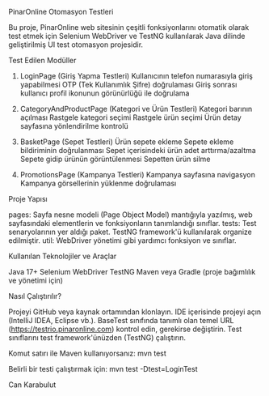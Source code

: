 PinarOnline Otomasyon Testleri

Bu proje, PinarOnline web sitesinin çeşitli fonksiyonlarını otomatik olarak test etmek için Selenium WebDriver ve TestNG kullanılarak Java dilinde geliştirilmiş UI test otomasyon projesidir.

Test Edilen Modüller

1. LoginPage (Giriş Yapma Testleri)
Kullanıcının telefon numarasıyla giriş yapabilmesi
OTP (Tek Kullanımlık Şifre) doğrulaması
Giriş sonrası kullanıcı profil ikonunun görünürlüğü ile doğrulama

2. CategoryAndProductPage (Kategori ve Ürün Testleri)
Kategori barının açılması
Rastgele kategori seçimi
Rastgele ürün seçimi
Ürün detay sayfasına yönlendirilme kontrolü

3. BasketPage (Sepet Testleri)
Ürün sepete ekleme
Sepete ekleme bildiriminin doğrulanması
Sepet içerisindeki ürün adet arttırma/azaltma
Sepete gidip ürünün görüntülenmesi
Sepetten ürün silme

4. PromotionsPage (Kampanya Testleri)
Kampanya sayfasına navigasyon
Kampanya görsellerinin yüklenme doğrulaması

Proje Yapısı

pages: Sayfa nesne modeli (Page Object Model) mantığıyla yazılmış, web sayfasındaki elementlerin ve fonksiyonların tanımlandığı sınıflar.
tests: Test senaryolarının yer aldığı paket. TestNG framework'ü kullanılarak organize edilmiştir.
util: WebDriver yönetimi gibi yardımcı fonksiyon ve sınıflar.

Kullanılan Teknolojiler ve Araçlar

Java 17+
Selenium WebDriver
TestNG
Maven veya Gradle (proje bağımlılık ve yönetimi için)

Nasıl Çalıştırılır?

Projeyi GitHub veya kaynak ortamından klonlayın.
IDE içerisinde projeyi açın (IntelliJ IDEA, Eclipse vb.).
BaseTest sınıfında tanımlı olan temel URL (https://testrio.pinaronline.com) kontrol edin, gerekirse değiştirin.
Test sınıflarını test framework'ünüzden (TestNG) çalıştırın.

Komut satırı ile Maven kullanıyorsanız:
mvn test

Belirli bir testi çalıştırmak için:
mvn test -Dtest=LoginTest

Can Karabulut
